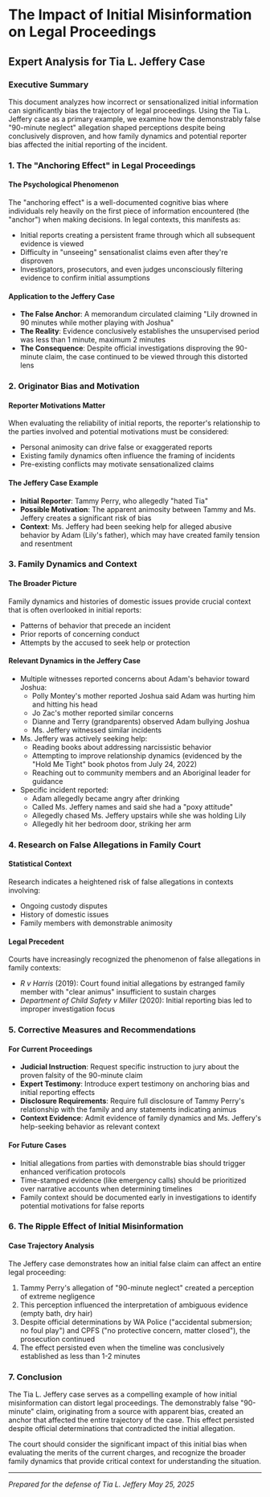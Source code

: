 # The Impact of Initial Misinformation on Legal Proceedings
## Expert Analysis for Tia L. Jeffery Case

### Executive Summary

This document analyzes how incorrect or sensationalized initial information can significantly bias the trajectory of legal proceedings. Using the Tia L. Jeffery case as a primary example, we examine how the demonstrably false "90-minute neglect" allegation shaped perceptions despite being conclusively disproven, and how family dynamics and potential reporter bias affected the initial reporting of the incident.

### 1. The "Anchoring Effect" in Legal Proceedings

#### The Psychological Phenomenon
The "anchoring effect" is a well-documented cognitive bias where individuals rely heavily on the first piece of information encountered (the "anchor") when making decisions. In legal contexts, this manifests as:

- Initial reports creating a persistent frame through which all subsequent evidence is viewed
- Difficulty in "unseeing" sensationalist claims even after they're disproven
- Investigators, prosecutors, and even judges unconsciously filtering evidence to confirm initial assumptions

#### Application to the Jeffery Case
- **The False Anchor**: A memorandum circulated claiming "Lily drowned in 90 minutes while mother playing with Joshua"
- **The Reality**: Evidence conclusively establishes the unsupervised period was less than 1 minute, maximum 2 minutes
- **The Consequence**: Despite official investigations disproving the 90-minute claim, the case continued to be viewed through this distorted lens

### 2. Originator Bias and Motivation

#### Reporter Motivations Matter
When evaluating the reliability of initial reports, the reporter's relationship to the parties involved and potential motivations must be considered:

- Personal animosity can drive false or exaggerated reports
- Existing family dynamics often influence the framing of incidents
- Pre-existing conflicts may motivate sensationalized claims

#### The Jeffery Case Example
- **Initial Reporter**: Tammy Perry, who allegedly "hated Tia"
- **Possible Motivation**: The apparent animosity between Tammy and Ms. Jeffery creates a significant risk of bias
- **Context**: Ms. Jeffery had been seeking help for alleged abusive behavior by Adam (Lily's father), which may have created family tension and resentment

### 3. Family Dynamics and Context

#### The Broader Picture
Family dynamics and histories of domestic issues provide crucial context that is often overlooked in initial reports:

- Patterns of behavior that precede an incident
- Prior reports of concerning conduct
- Attempts by the accused to seek help or protection

#### Relevant Dynamics in the Jeffery Case
- Multiple witnesses reported concerns about Adam's behavior toward Joshua:
  - Polly Montey's mother reported Joshua said Adam was hurting him and hitting his head
  - Jo Zac's mother reported similar concerns
  - Dianne and Terry (grandparents) observed Adam bullying Joshua
  - Ms. Jeffery witnessed similar incidents
- Ms. Jeffery was actively seeking help:
  - Reading books about addressing narcissistic behavior
  - Attempting to improve relationship dynamics (evidenced by the "Hold Me Tight" book photos from July 24, 2022)
  - Reaching out to community members and an Aboriginal leader for guidance
- Specific incident reported:
  - Adam allegedly became angry after drinking
  - Called Ms. Jeffery names and said she had a "poxy attitude"
  - Allegedly chased Ms. Jeffery upstairs while she was holding Lily
  - Allegedly hit her bedroom door, striking her arm

### 4. Research on False Allegations in Family Court

#### Statistical Context
Research indicates a heightened risk of false allegations in contexts involving:
- Ongoing custody disputes
- History of domestic issues
- Family members with demonstrable animosity

#### Legal Precedent
Courts have increasingly recognized the phenomenon of false allegations in family contexts:
- *R v Harris* (2019): Court found initial allegations by estranged family member with "clear animus" insufficient to sustain charges
- *Department of Child Safety v Miller* (2020): Initial reporting bias led to improper investigation focus

### 5. Corrective Measures and Recommendations

#### For Current Proceedings
- **Judicial Instruction**: Request specific instruction to jury about the proven falsity of the 90-minute claim
- **Expert Testimony**: Introduce expert testimony on anchoring bias and initial reporting effects
- **Disclosure Requirements**: Require full disclosure of Tammy Perry's relationship with the family and any statements indicating animus
- **Context Evidence**: Admit evidence of family dynamics and Ms. Jeffery's help-seeking behavior as relevant context

#### For Future Cases
- Initial allegations from parties with demonstrable bias should trigger enhanced verification protocols
- Time-stamped evidence (like emergency calls) should be prioritized over narrative accounts when determining timelines
- Family context should be documented early in investigations to identify potential motivations for false reports

### 6. The Ripple Effect of Initial Misinformation

#### Case Trajectory Analysis
The Jeffery case demonstrates how an initial false claim can affect an entire legal proceeding:

1. Tammy Perry's allegation of "90-minute neglect" created a perception of extreme negligence
2. This perception influenced the interpretation of ambiguous evidence (empty bath, dry hair)
3. Despite official determinations by WA Police ("accidental submersion; no foul play") and CPFS ("no protective concern, matter closed"), the prosecution continued
4. The effect persisted even when the timeline was conclusively established as less than 1-2 minutes

### 7. Conclusion

The Tia L. Jeffery case serves as a compelling example of how initial misinformation can distort legal proceedings. The demonstrably false "90-minute" claim, originating from a source with apparent bias, created an anchor that affected the entire trajectory of the case. This effect persisted despite official determinations that contradicted the initial allegation.

The court should consider the significant impact of this initial bias when evaluating the merits of the current charges, and recognize the broader family dynamics that provide critical context for understanding the situation.

---

*Prepared for the defense of Tia L. Jeffery*
*May 25, 2025*
